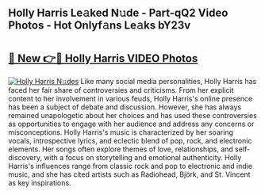 ## Holly Harris Le𝚊ked N𝚞de - Part-qQ2 Video Photos - Hot Onlyf𝚊ns Le𝚊ks bY23v

# <h2><a href="http://ab63287.deff.icu/?id=Holly+Harris">🔗 New 👉🔴 Holly Harris VIDEO Photos</a></h2>

[![Holly Harris N𝚞des](https://i.imgur.com/rIISA9y.gif)](http://ab63287.deff.icu/?id=Holly+Harris)
Like many social media personalities, Holly Harris has faced her fair share of controversies and criticisms. From her explicit content to her involvement in various feuds, Holly Harris's online presence has been a subject of debate and discussion. However, she has always remained unapologetic about her choices and has used these controversies as opportunities to engage with her audience and address any concerns or misconceptions. Holly Harris's music is characterized by her soaring vocals, introspective lyrics, and eclectic blend of pop, rock, and electronic elements. Her songs often explore themes of love, relationships, and self-discovery, with a focus on storytelling and emotional authenticity. Holly Harris's influences range from classic rock and pop to electronic and indie music, and she has cited artists such as Radiohead, Björk, and St. Vincent as key inspirations.
